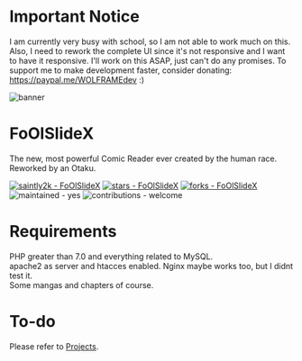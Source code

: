 # Important Notice
I am currently very busy with school, so I am not able to work much on this. Also, I need to rework the complete UI since it's not responsive and I want to have it responsive. I'll work on this ASAP, just can't do any promises. To support me to make development faster, consider donating: https://paypal.me/WOLFRAMEdev :)

![banner](https://github.com/saintly2k/FoOlSlideX/blob/main/assets/images/banner.png?raw=true)
# FoOlSlideX
The new, most powerful Comic Reader ever created by the human race. Reworked by an Otaku.

[![saintly2k - FoOlSlideX](https://img.shields.io/static/v1?label=saintly2k&message=FoOlSlideX&color=blue&logo=github)](https://github.com/saintly2k/FoOlSlideX)
[![stars - FoOlSlideX](https://img.shields.io/github/stars/saintly2k/FoOlSlideX?style=social)](https://github.com/saintly2k/FoOlSlideX)
[![forks - FoOlSlideX](https://img.shields.io/github/forks/saintly2k/FoOlSlideX?style=social)](https://github.com/saintly2k/FoOlSlideX)
![maintained - yes](https://img.shields.io/badge/maintained-yes-blue)
![contributions - welcome](https://img.shields.io/badge/contributions-welcome-blue)

# Requirements
PHP greater than 7.0 and everything related to MySQL.<br>
apache2 as server and htacces enabled. Nginx maybe works too, but I didnt test it.<br>
Some mangas and chapters of course.

# To-do
Please refer to [Projects](https://github.com/saintly2k/FoOlSlideX/projects).
